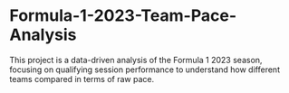 # Formula-1-2023-Team-Pace-Analysis
This project is a data-driven analysis of the Formula 1 2023 season, focusing on qualifying session performance to understand how different teams compared in terms of raw pace.
